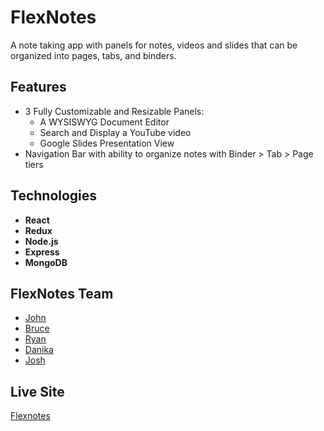 
# FlexNotes

A note taking app with panels for notes, videos and slides that can be organized into pages, tabs, and binders.

## Features
- 3 Fully Customizable and Resizable Panels:
  - A WYSISWYG Document Editor
  - Search and Display a YouTube video
  - Google Slides Presentation View
- Navigation Bar with ability to organize notes with Binder > Tab > Page tiers

## Technologies
- **React** 
- **Redux**
- **Node.js**
- **Express**
- **MongoDB**

## FlexNotes Team
- [John](https://github.com/conmeconte)
- [Bruce](https://github.com/brucean52)
- [Ryan](https://github.com/rslibed)
- [Danika](https://github.com/dazcha76)
- [Josh](https://github.com/jauxsh)

## Live Site

[Flexnotes](https://flexnotes.danikaquinteros.com/)
